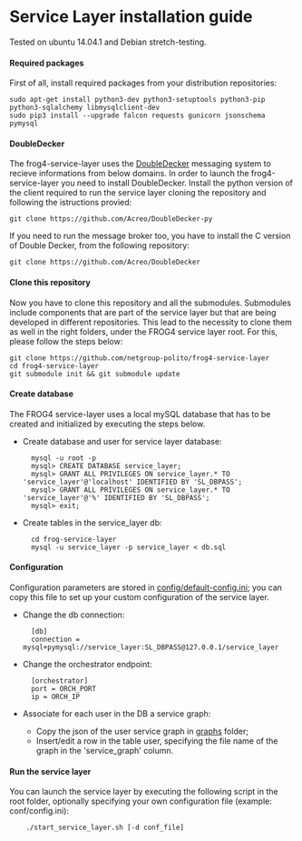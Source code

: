 # Service Layer installation guide

Tested on ubuntu 14.04.1 and Debian stretch-testing.

#### Required packages
First of all, install required packages from your distribution repositories:

    sudo apt-get install python3-dev python3-setuptools python3-pip python3-sqlalchemy libmysqlclient-dev
    sudo pip3 install --upgrade falcon requests gunicorn jsonschema pymysql

#### DoubleDecker
The frog4-service-layer uses the [DoubleDecker](https://github.com/Acreo/DoubleDecker) messaging system to recieve informations from below domains. In order to launch the frog4-service-layer you need to install DoubleDecker.
Install the python version of the client required to run the service layer cloning the repository and following the istructions provied:

    git clone https://github.com/Acreo/DoubleDecker-py

If you need to run the message broker too, you have to install the C version of Double Decker, from the following repository:

    git clone https://github.com/Acreo/DoubleDecker
    
#### Clone this repository
Now you have to clone this repository and all the submodules. Submodules include components that are part of the service layer but that are being developed in different repositories. This lead to the necessity to clone them as well in the right folders, under the FROG4 service layer root. For this, please follow the steps below:

    git clone https://github.com/netgroup-polito/frog4-service-layer
    cd frog4-service-layer
    git submodule init && git submodule update
    
#### Create database
The FROG4 service-layer uses a local mySQL database that has to be created and initialized by executing the steps below.

- Create database and user for service layer database:
    
        mysql -u root -p
        mysql> CREATE DATABASE service_layer;
        mysql> GRANT ALL PRIVILEGES ON service_layer.* TO 'service_layer'@'localhost' IDENTIFIED BY 'SL_DBPASS';
        mysql> GRANT ALL PRIVILEGES ON service_layer.* TO 'service_layer'@'%' IDENTIFIED BY 'SL_DBPASS';    
        mysql> exit;
    
- Create tables in the service_layer db:
    
        cd frog-service-layer
        mysql -u service_layer -p service_layer < db.sql

#### Configuration
Configuration parameters are stored in [config/default-config.ini](config/default-config.ini); you can copy this file to set up your custom configuration of the service layer.
- Change the db connection:

        [db]
        connection = mysql+pymysql://service_layer:SL_DBPASS@127.0.0.1/service_layer

- Change the orchestrator endpoint:
        
        [orchestrator]
        port = ORCH_PORT
        ip = ORCH_IP
    
- Associate for each user in the DB a service graph:
    - Copy the json of the user service graph in [graphs](graphs) folder;
    - Insert/edit a row in the table user, specifying the file name of the graph in the 'service_graph' column.

#### Run the service layer
You can launch the service layer by executing the following script in the root folder, optionally specifying your own configuration file (example: conf/config.ini):

        ./start_service_layer.sh [-d conf_file]
